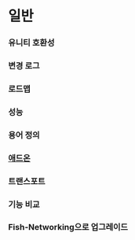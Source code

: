 # 일반

### 유니티 호환성
### 변경 로그
### 로드맵
### 성능
### 용어 정의
### [애드온](./general/add-ons.md)
### 트랜스포트
### 기능 비교
### Fish-Networking으로 업그레이드